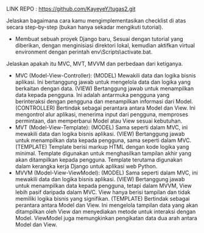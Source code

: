 
LINK REPO : https://github.com/KayeyeY/tugas2.git

Jelaskan bagaimana cara kamu mengimplementasikan checklist di atas secara step-by-step (bukan hanya sekadar mengikuti tutorial).
- Membuat sebuah proyek Django baru, 
    Sesuai dengan tutorial yang diberikan, dengan menginisiasi direktori lokal, kemudian aktifkan virtual environment dengan perintah env\Scripts\activate.bat.




Jelaskan apakah itu MVC, MVT, MVVM dan perbedaan dari ketiganya. 
- MVC (Model-View-Controller):
    (MODEL)
    Mewakili data dan logika bisnis aplikasi. Ini bertanggung jawab untuk mengelola data dan logika yang berkaitan dengan data.
    (VIEW)
    Bertanggung jawab untuk menampilkan data kepada pengguna. Ini adalah antarmuka pengguna yang berinteraksi dengan pengguna dan menampilkan informasi dari Model.
    (CONTROLLER)
    Bertindak sebagai perantara antara Model dan View. Ini mengontrol alur aplikasi, menerima input dari pengguna, memproses permintaan, dan memperbarui Model atau View sesuai kebutuhan.
- MVT (Model-View-Template):
    (MODEL)
    Sama seperti dalam MVC, ini mewakili data dan logika bisnis aplikasi.
    (VIEW)
    Bertanggung jawab untuk menampilkan data kepada pengguna, sama seperti dalam MVC.
    (TEMPLATE)
    Template berisi markup HTML dengan kode logika yang minimal. Template digunakan untuk menghasilkan tampilan akhir yang akan ditampilkan kepada pengguna. Template terutama digunakan dalam kerangka kerja Django untuk aplikasi web Python.
- MVVM (Model-View-ViewModel):
    (MODEL)
    Sama seperti dalam MVC, ini mewakili data dan logika bisnis aplikasi.
    (VIEW)
    Bertanggung jawab untuk menampilkan data kepada pengguna, tetapi dalam MVVM, View lebih pasif daripada dalam MVC. View hanya berisi tampilan dan tidak memiliki logika bisnis yang signifikan.
    (TEMPLATE)
    Bertindak sebagai perantara antara Model dan View. Ini mengelola tampilan data yang akan ditampilkan oleh View dan menyediakan metode untuk interaksi dengan Model. ViewModel juga memungkinkan pengikatan data dua arah antara Model dan View.
